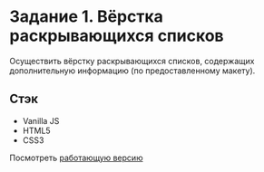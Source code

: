 # Задание 1. Вёрстка раскрывающихся списков
Осуществить вёрстку раскрывающихся списков, содержащих дополнительную информацию (по предоставленному макету).

## Стэк
- Vanilla JS
- HTML5
- CSS3

Посмотреть [работающую версию](https://gina-k.github.io/drop_down_list/)